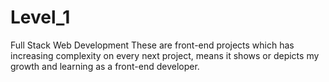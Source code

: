 # Level_1 
Full Stack Web Development
These are front-end projects which has increasing complexity on every next project, means it shows or depicts my growth and learning as a front-end developer.
